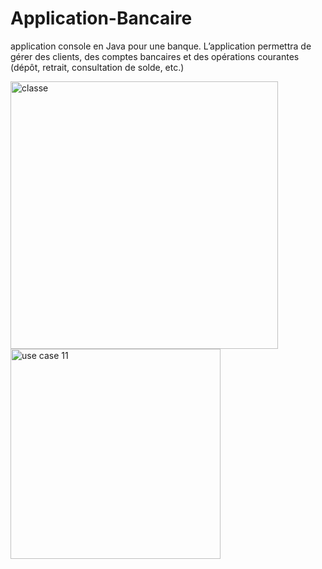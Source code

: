 # Application-Bancaire
application console en Java pour une banque. Lʼapplication permettra de gérer des clients, des comptes bancaires et des opérations courantes (dépôt, retrait, consultation de solde, etc.)


<img width="428" alt="classe" src="https://github.com/user-attachments/assets/c002cb6a-612b-4785-9671-917658aeaed1" />

<img width="336" alt="use case 11" src="https://github.com/user-attachments/assets/a0d3ee46-f4d9-454f-ad5e-29cd5449d920" />

